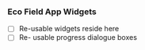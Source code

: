### Eco Field App Widgets

- [ ] Re-usable widgets reside here
- [ ] Re- usable progress dialogue boxes